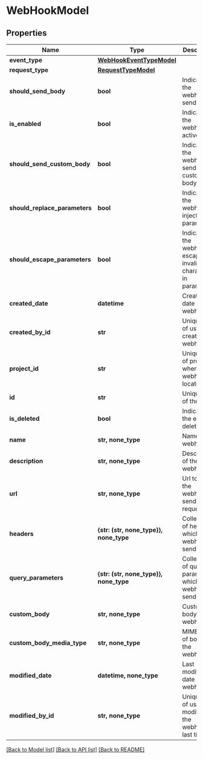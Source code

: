 # WebHookModel


## Properties
Name | Type | Description | Notes
------------ | ------------- | ------------- | -------------
**event_type** | [**WebHookEventTypeModel**](WebHookEventTypeModel.md) |  | 
**request_type** | [**RequestTypeModel**](RequestTypeModel.md) |  | 
**should_send_body** | **bool** | Indicates if the webhook sends body | 
**is_enabled** | **bool** | Indicates if the webhook is active | 
**should_send_custom_body** | **bool** | Indicates if the webhook sends custom body | 
**should_replace_parameters** | **bool** | Indicates if the webhook injects parameters | 
**should_escape_parameters** | **bool** | Indicates if the webhook escapes invalid characters in parameters | 
**created_date** | **datetime** | Creation date of the webhook | 
**created_by_id** | **str** | Unique ID of user who created the webhook | 
**project_id** | **str** | Unique ID of project where the webhook is located | 
**id** | **str** | Unique ID of the entity | 
**is_deleted** | **bool** | Indicates if the entity is deleted | 
**name** | **str, none_type** | Name of the webhook | [optional] 
**description** | **str, none_type** | Description of the webhook | [optional] 
**url** | **str, none_type** | Url to which the webhook sends request | [optional] 
**headers** | **{str: (str, none_type)}, none_type** | Collection of headers which the webhook sends | [optional] 
**query_parameters** | **{str: (str, none_type)}, none_type** | Collection of query parameters which the webhook sends | [optional] 
**custom_body** | **str, none_type** | Custom body of the webhook | [optional] 
**custom_body_media_type** | **str, none_type** | MIME type of body of the webhook | [optional] 
**modified_date** | **datetime, none_type** | Last modification date of the webhook | [optional] 
**modified_by_id** | **str, none_type** | Unique ID of user who modified the webhook last time | [optional] 

[[Back to Model list]](../README.md#documentation-for-models) [[Back to API list]](../README.md#documentation-for-api-endpoints) [[Back to README]](../README.md)


